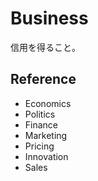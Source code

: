 # Business

信用を得ること。

## Reference

- Economics
- Politics
- Finance
- Marketing
- Pricing
- Innovation
- Sales
